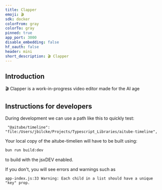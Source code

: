 ```yaml
---
title: Clapper
emoji: 🎬
sdk: docker
colorFrom: gray
colorTo: gray
pinned: true
app_port: 3000
disable_embedding: false
hf_oauth: false
header: mini
short_description: 🎬 Clapper
---
```


## Introduction

🎬 Clapper is a work-in-progress video editor made for the AI age

## Instructions for developers

During development we can use a path like this to quickly test:

```
 "@aitube/timeline": "file:/Users/jbilcke/Projects/Typescript_Libraries/aitube-timeline",
```

Your local copy of the aitube-timelien will have to be built using:

```bash
bun run build:dev
```

to build with the jsxDEV enabled.

If you don't, you will see errors and warnings such as

```
app-index.js:33 Warning: Each child in a list should have a unique "key" prop.
```


